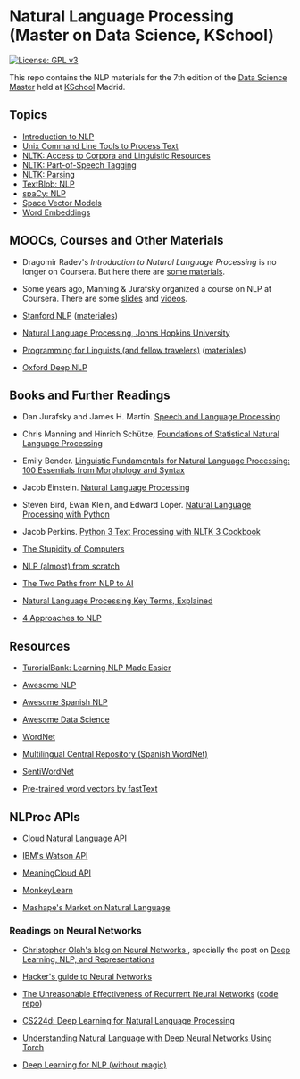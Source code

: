 # Natural Language Processing (Master on Data Science, KSchool)

[![License: GPL v3](https://img.shields.io/badge/License-GPL%20v3-blue.svg)](http://www.gnu.org/licenses/gpl-3.0)

This repo contains the NLP materials for the 7th edition of the [Data Science
Master](http://kschool.com/cursos/master-en-data-science-madrid/) held at
[KSchool](http://kschool.com) Madrid.


## Topics

- [Introduction to NLP](Intro-NLProc.pdf)
- [Unix Command Line Tools to Process Text](ShellUnix-proc-text.pdf)
- [NLTK: Access to Corpora and Linguistic Resources](notebooks/nltk-corpus.ipynb)
- [NLTK: Part-of-Speech Tagging](notebooks/nltk-pos.ipynb)
- [NLTK: Parsing](notebooks/nltk-analyzers.ipynb)
- [TextBlob: NLP](notebooks/textblob.ipynb)
- [spaCy: NLP](notebooks/spacy.ipynb)
- [Space Vector Models](notebooks/vsm.ipynb)
- [Word Embeddings](notebooks/word2vec.ipynb)


## MOOCs, Courses and Other Materials

- Dragomir Radev's *Introduction to Natural Language Processing* is no longer on Coursera. But here there are [some materials](https://web.eecs.umich.edu/~radev/coursera-slides/).

- Some years ago, Manning & Jurafsky organized a course on NLP at Coursera. There are some [slides](https://web.stanford.edu/~jurafsky/NLPCourseraSlides.html) and [videos](https://www.youtube.com/playlist?list=PL6397E4B26D00A269).

- [Stanford NLP](https://web.stanford.edu/class/archive/cs/cs224n/cs224n.1162/) ([materiales](https://web.stanford.edu/class/archive/cs/cs224n/cs224n.1162/syllabus.shtml))

- [Natural Language Processing, Johns Hopkins University](http://www.cs.jhu.edu/~jason/465/)


- [Programming for Linguists (and fellow travelers)](http://web.stanford.edu/class/linguist278/) ([materiales](http://web.stanford.edu/class/linguist278/syllabus.html))

- [Oxford Deep NLP](https://github.com/oxford-cs-deepnlp-2017/lectures)


## Books and Further Readings

- Dan Jurafsky and James H. Martin. [Speech and Language Processing](https://web.stanford.edu/~jurafsky/slp3/)

- Chris Manning and Hinrich Schütze, [Foundations of Statistical Natural Language Processing](http://www-nlp.stanford.edu/fsnlp/)

- Emily Bender. [Linguistic Fundamentals for Natural Language Processing: 100 Essentials from Morphology and Syntax](https://www.amazon.com/Linguistic-Fundamentals-Natural-Language-Processing/dp/1627050116)

- Jacob Einstein. [Natural Language Processing](https://github.com/jacobeisenstein/gt-nlp-class/blob/master/notes/eisenstein-nlp-notes.pdf)

- Steven Bird, Ewan Klein, and Edward Loper. [Natural Language Processing with Python](http://www.nltk.org/book/)

- Jacob Perkins. [Python 3 Text Processing with NLTK 3 Cookbook](https://www.packtpub.com/application-development/python-3-text-processing-nltk-3-cookbook)

- [The Stupidity of Computers](https://nplusonemag.com/issue-13/essays/stupidity-of-computers/)

- [NLP (almost) from scratch](https://arxiv.org/abs/1103.0398)

- [The Two Paths from NLP to AI](https://medium.com/intuitionmachine/the-two-paths-from-natural-language-processing-to-artificial-intelligence-d5384ddbfc18#.hnswmbbd3)

- [Natural Language Processing Key Terms, Explained](http://www.kdnuggets.com/2017/02/natural-language-processing-key-terms-explained.html)

- [4 Approaches to NLP](https://mariyayao.com/4-approaches-natural-language-processing/)


## Resources

- [TurorialBank: Learning NLP Made Easier](https://alex-fabbri.github.io/TutorialBank/)

- [Awesome NLP](https://github.com/keon/awesome-nlp)

- [Awesome Spanish NLP](https://github.com/dav009/awesome-spanish-nlp)

- [Awesome Data Science](https://github.com/bulutyazilim/awesome-datascience)

- [WordNet](https://wordnet.princeton.edu/)

- [Multilingual Central Repository (Spanish WordNet)](http://adimen.si.ehu.es/web/MCR)

- [SentiWordNet](http://sentiwordnet.isti.cnr.it/)

- [Pre-trained word vectors by fastText](https://github.com/facebookresearch/fastText/blob/master/pretrained-vectors.md)


## NLProc APIs

- [Cloud Natural Language API](https://cloud.google.com/natural-language/)

- [IBM's Watson API](https://www.ibm.com/watson/developercloud/services-catalog.html)

- [MeaningCloud API](https://www.meaningcloud.com/developer/apis)

- [MonkeyLearn](http://docs.monkeylearn.com/article/api-reference/)

- [Mashape's Market on Natural
  Language](https://market.mashape.com/explore?query=language&page=1)



### Readings on Neural Networks

- [Christopher Olah's blog on Neural Networks ](http://colah.github.io/), specially the post on [Deep Learning, NLP, and Representations](http://colah.github.io/posts/2014-07-NLP-RNNs-Representations/)

- [Hacker's guide to Neural Networks](http://karpathy.github.io/neuralnets/)

- [The Unreasonable Effectiveness of Recurrent Neural Networks](http://karpathy.github.io/2015/05/21/rnn-effectiveness/) ([code repo](https://github.com/karpathy/char-rnn))

- [CS224d: Deep Learning for Natural Language Processing](http://cs224d.stanford.edu/syllabus.html)

- [Understanding Natural Language with Deep Neural Networks Using Torch](https://devblogs.nvidia.com/parallelforall/understanding-natural-language-deep-neural-networks-using-torch/)

- [Deep Learning for NLP (without magic)](http://nlp.stanford.edu/courses/NAACL2013/NAACL2013-Socher-Manning-DeepLearning.pdf)




